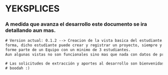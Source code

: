 # YEKSPLICES
### A medida que avanza el desarrollo este documento se ira detallando aun mas.

```diff
# Version actual: 0.1.2 --> Creacion de la vista basica del estudiante. De igual
forma, dicho estudiante puede crear y registrar un proyecto, siempre y cuando 
forme parte de un Equipo con un minimo de 3 estudiantes.  
Aun algunas vistas no son funcionales sino mas que nada con datos de pruebas.

# Las solicitudes de extracción y aportes al desarrollo son bienvenidas.
# boodah :)
```
